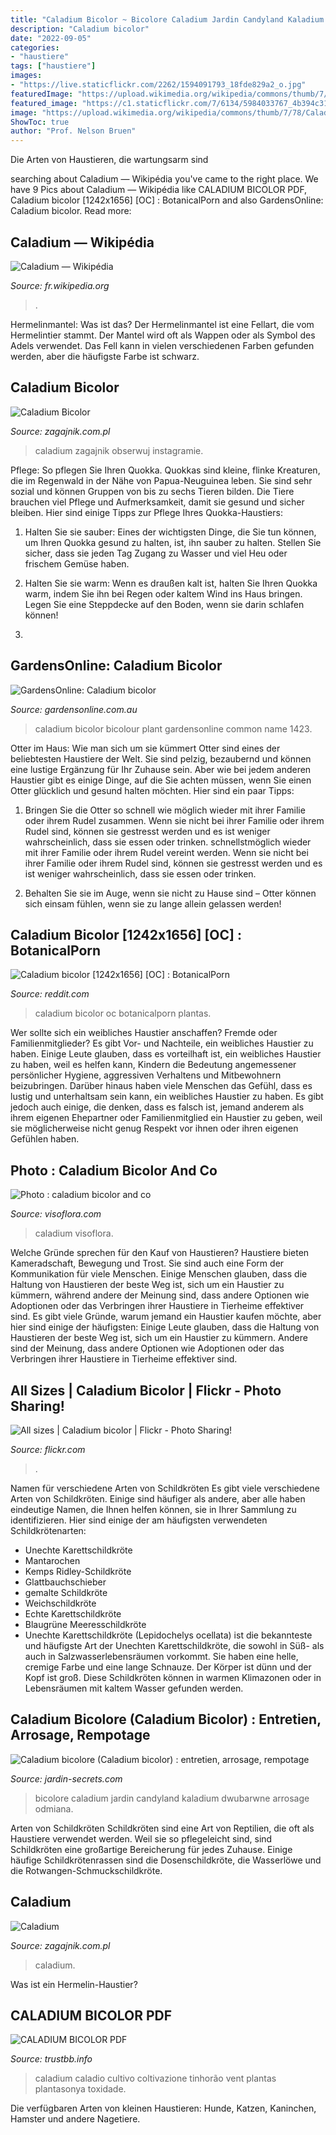 ```yaml
---
title: "Caladium Bicolor ~ Bicolore Caladium Jardin Candyland Kaladium Dwubarwne Arrosage Odmiana"
description: "Caladium bicolor"
date: "2022-09-05"
categories:
- "haustiere"
tags: ["haustiere"]
images:
- "https://live.staticflickr.com/2262/1594091793_18fde829a2_o.jpg"
featuredImage: "https://upload.wikimedia.org/wikipedia/commons/thumb/7/78/Caladium_bicolor_CBM.png/580px-Caladium_bicolor_CBM.png"
featured_image: "https://c1.staticflickr.com/7/6134/5984033767_4b394c3142_b.jpg"
image: "https://upload.wikimedia.org/wikipedia/commons/thumb/7/78/Caladium_bicolor_CBM.png/580px-Caladium_bicolor_CBM.png"
ShowToc: true
author: "Prof. Nelson Bruen"
---
```



Die Arten von Haustieren, die wartungsarm sind

	

		
searching about Caladium — Wikipédia you've came to the right place. We have 9 Pics about Caladium — Wikipédia like CALADIUM BICOLOR PDF, Caladium bicolor [1242x1656] [OC] : BotanicalPorn and also GardensOnline: Caladium bicolor. Read more:
		
    
## Caladium — Wikipédia

<img loading=lazy src="https://upload.wikimedia.org/wikipedia/commons/thumb/7/78/Caladium_bicolor_CBM.png/580px-Caladium_bicolor_CBM.png" onerror="this.onerror=null;this.src='https://tse1.mm.bing.net/th?id=OIP.Nqch60nVeR1dzVB8SGl5JwHaMK&amp;pid=15.1';" alt="Caladium — Wikipédia">

_Source: fr.wikipedia.org_

>. 

	

Hermelinmantel: Was ist das?
Der Hermelinmantel ist eine Fellart, die vom Hermelintier stammt. Der Mantel wird oft als Wappen oder als Symbol des Adels verwendet. Das Fell kann in vielen verschiedenen Farben gefunden werden, aber die häufigste Farbe ist schwarz.

    
## Caladium Bicolor

<img loading=lazy src="https://zagajnik.com.pl/3688-home_default/caladium-bicolor.jpg" onerror="this.onerror=null;this.src='https://tse1.mm.bing.net/th?id=OIP.DwYS7igwCNhbO9yoUfLaCwAAAA&amp;pid=15.1';" alt="Caladium Bicolor">

_Source: zagajnik.com.pl_

>caladium zagajnik obserwuj instagramie. 

	

Pflege: So pflegen Sie Ihren Quokka.
Quokkas sind kleine, flinke Kreaturen, die im Regenwald in der Nähe von Papua-Neuguinea leben. Sie sind sehr sozial und können Gruppen von bis zu sechs Tieren bilden. Die Tiere brauchen viel Pflege und Aufmerksamkeit, damit sie gesund und sicher bleiben. Hier sind einige Tipps zur Pflege Ihres Quokka-Haustiers:
1. Halten Sie sie sauber: Eines der wichtigsten Dinge, die Sie tun können, um Ihren Quokka gesund zu halten, ist, ihn sauber zu halten. Stellen Sie sicher, dass sie jeden Tag Zugang zu Wasser und viel Heu oder frischem Gemüse haben.

2. Halten Sie sie warm: Wenn es draußen kalt ist, halten Sie Ihren Quokka warm, indem Sie ihn bei Regen oder kaltem Wind ins Haus bringen. Legen Sie eine Steppdecke auf den Boden, wenn sie darin schlafen können!

3.

    
## GardensOnline: Caladium Bicolor

<img loading=lazy src="https://www.gardensonline.com.au/Uploads/Plant/1423/Caladium-Bicolour-3.jpg" onerror="this.onerror=null;this.src='https://tse3.mm.bing.net/th?id=OIP.-tDvtfIZToVdWiQYw0GTHAHaF7&amp;pid=15.1';" alt="GardensOnline: Caladium bicolor">

_Source: gardensonline.com.au_

>caladium bicolor bicolour plant gardensonline common name 1423. 

	

Otter im Haus: Wie man sich um sie kümmert
Otter sind eines der beliebtesten Haustiere der Welt. Sie sind pelzig, bezaubernd und können eine lustige Ergänzung für Ihr Zuhause sein. Aber wie bei jedem anderen Haustier gibt es einige Dinge, auf die Sie achten müssen, wenn Sie einen Otter glücklich und gesund halten möchten. Hier sind ein paar Tipps:
1. Bringen Sie die Otter so schnell wie möglich wieder mit ihrer Familie oder ihrem Rudel zusammen. Wenn sie nicht bei ihrer Familie oder ihrem Rudel sind, können sie gestresst werden und es ist weniger wahrscheinlich, dass sie essen oder trinken. schnellstmöglich wieder mit ihrer Familie oder ihrem Rudel vereint werden. Wenn sie nicht bei ihrer Familie oder ihrem Rudel sind, können sie gestresst werden und es ist weniger wahrscheinlich, dass sie essen oder trinken.

2. Behalten Sie sie im Auge, wenn sie nicht zu Hause sind – Otter können sich einsam fühlen, wenn sie zu lange allein gelassen werden!

    
## Caladium Bicolor [1242x1656] [OC] : BotanicalPorn

<img loading=lazy src="https://i.redd.it/yuznerpbvo631.jpg" onerror="this.onerror=null;this.src='https://tse2.mm.bing.net/th?id=OIP.EIBs1sTF8c8RN81b_8WslQHaJ4&amp;pid=15.1';" alt="Caladium bicolor [1242x1656] [OC] : BotanicalPorn">

_Source: reddit.com_

>caladium bicolor oc botanicalporn plantas. 

	

Wer sollte sich ein weibliches Haustier anschaffen? Fremde oder Familienmitglieder?
Es gibt Vor- und Nachteile, ein weibliches Haustier zu haben. Einige Leute glauben, dass es vorteilhaft ist, ein weibliches Haustier zu haben, weil es helfen kann, Kindern die Bedeutung angemessener persönlicher Hygiene, aggressiven Verhaltens und Mitbewohnern beizubringen. Darüber hinaus haben viele Menschen das Gefühl, dass es lustig und unterhaltsam sein kann, ein weibliches Haustier zu haben. Es gibt jedoch auch einige, die denken, dass es falsch ist, jemand anderem als ihrem eigenen Ehepartner oder Familienmitglied ein Haustier zu geben, weil sie möglicherweise nicht genug Respekt vor ihnen oder ihren eigenen Gefühlen haben.

    
## Photo : Caladium Bicolor And Co

<img loading=lazy src="https://www.visoflora.com/images/original/caladium-bicolor-and-co-visoflora-6521.jpg" onerror="this.onerror=null;this.src='https://tse1.mm.bing.net/th?id=OIP.eYmPjrbWMDCQrFQU6L5egwHaFj&amp;pid=15.1';" alt="Photo : caladium bicolor and co">

_Source: visoflora.com_

>caladium visoflora. 

	

Welche Gründe sprechen für den Kauf von Haustieren?
Haustiere bieten Kameradschaft, Bewegung und Trost. Sie sind auch eine Form der Kommunikation für viele Menschen. Einige Menschen glauben, dass die Haltung von Haustieren der beste Weg ist, sich um ein Haustier zu kümmern, während andere der Meinung sind, dass andere Optionen wie Adoptionen oder das Verbringen ihrer Haustiere in Tierheime effektiver sind. Es gibt viele Gründe, warum jemand ein Haustier kaufen möchte, aber hier sind einige der häufigsten:
Einige Leute glauben, dass die Haltung von Haustieren der beste Weg ist, sich um ein Haustier zu kümmern. Andere sind der Meinung, dass andere Optionen wie Adoptionen oder das Verbringen ihrer Haustiere in Tierheime effektiver sind.

    
## All Sizes | Caladium Bicolor | Flickr - Photo Sharing!

<img loading=lazy src="https://live.staticflickr.com/2262/1594091793_18fde829a2_o.jpg" onerror="this.onerror=null;this.src='https://tse4.mm.bing.net/th?id=OIP.dq4QjS2i94eW57ZMeoifJwHaFq&amp;pid=15.1';" alt="All sizes | Caladium bicolor | Flickr - Photo Sharing!">

_Source: flickr.com_

>. 

	

Namen für verschiedene Arten von Schildkröten
Es gibt viele verschiedene Arten von Schildkröten. Einige sind häufiger als andere, aber alle haben eindeutige Namen, die Ihnen helfen können, sie in Ihrer Sammlung zu identifizieren. Hier sind einige der am häufigsten verwendeten Schildkrötenarten:
- Unechte Karettschildkröte
- Mantarochen
- Kemps Ridley-Schildkröte
- Glattbauchschieber
- gemalte Schildkröte
- Weichschildkröte
- Echte Karettschildkröte
- Blaugrüne Meeresschildkröte
 - Unechte Karettschildkröte (Lepidochelys ocellata) ist die bekannteste und häufigste Art der Unechten Karettschildkröte, die sowohl in Süß- als auch in Salzwasserlebensräumen vorkommt. Sie haben eine helle, cremige Farbe und eine lange Schnauze. Der Körper ist dünn und der Kopf ist groß. Diese Schildkröten können in warmen Klimazonen oder in Lebensräumen mit kaltem Wasser gefunden werden.

    
## Caladium Bicolore (Caladium Bicolor) : Entretien, Arrosage, Rempotage

<img loading=lazy src="https://jardin-secrets.com/img/11588/photo-caladium-bicolore_domaine-public.jpg" onerror="this.onerror=null;this.src='https://tse1.mm.bing.net/th?id=OIP.9ctYYMamMw9Svx7HTwrhSAHaHH&amp;pid=15.1';" alt="Caladium bicolore (Caladium bicolor) : entretien, arrosage, rempotage">

_Source: jardin-secrets.com_

>bicolore caladium jardin candyland kaladium dwubarwne arrosage odmiana. 

	

Arten von Schildkröten
Schildkröten sind eine Art von Reptilien, die oft als Haustiere verwendet werden. Weil sie so pflegeleicht sind, sind Schildkröten eine großartige Bereicherung für jedes Zuhause. Einige häufige Schildkrötenrassen sind die Dosenschildkröte, die Wasserlöwe und die Rotwangen-Schmuckschildkröte.

    
## Caladium

<img loading=lazy src="https://zagajnik.com.pl/3687-home_default/caladium-bicolor.jpg" onerror="this.onerror=null;this.src='https://tse3.mm.bing.net/th?id=OIP.Qbxw67CiYwzsk2f5sZUJOAAAAA&amp;pid=15.1';" alt="Caladium">

_Source: zagajnik.com.pl_

>caladium. 

	

Was ist ein Hermelin-Haustier?

    
## CALADIUM BICOLOR PDF

<img loading=lazy src="https://c1.staticflickr.com/7/6134/5984033767_4b394c3142_b.jpg" onerror="this.onerror=null;this.src='https://tse1.mm.bing.net/th?id=OIP.dKVDs-W_OEipz4PNCu8FQwHaFj&amp;pid=15.1';" alt="CALADIUM BICOLOR PDF">

_Source: trustbb.info_

>caladium caladio cultivo coltivazione tinhorão vent plantas plantasonya toxidade. 

	

Die verfügbaren Arten von kleinen Haustieren: Hunde, Katzen, Kaninchen, Hamster und andere Nagetiere.

